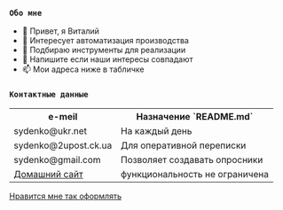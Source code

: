 ### `Обо мне`
- 👋 Привет, я Виталий  
- 👀 Интересует автоматизация производства  
- 🌱 Подбираю инструменты для реализации  
- 💞️ Напишите если наши интересы совпадают    
- 📫 Мои адреса ниже в табличке  
<!---
([Нравится мне так оформлять](https://gist.github.com/Jekins/2bf2d0638163f1294637 "тут описан синтаксис README.md файла"))

sydenko/sydenko — это ✨ специальный ✨ репозиторий, потому что его `README.md` (этот файл) отображается в вашем профиле GitHub.
Вы можете щелкнуть ссылку «Предварительный просмотр», чтобы просмотреть свои изменения.
https://gist.github.com/Jekins/2bf2d0638163f1294637
--->
### `Контактные данные`
<table>
  <tr>
    <th>e-meil</th>
    <th>Назначение  `README.md`</th>
  </tr>
  <tr>
    <td>sydenko@ukr.net</td>
    <td>На каждый день</td>
  </tr>
  <tr>
    <td>sydenko@2upost.ck.ua</td>
    <td>Для оперативной переписки</td>
  </tr>
  <tr>
    <td>sydenko@gmail.com</td>
    <td>Позволяет создавать опросники</td>
  </tr>
  <tr>
    <td><a href="http://78.137.5.182/">Домашний сайт</a></td>
    <td>функциональность не ограничена</td>
  </tr>
</table>

[Нравится мне так оформлять](https://gist.github.com/Jekins/2bf2d0638163f1294637 "тут описан синтаксис README.md файла")

